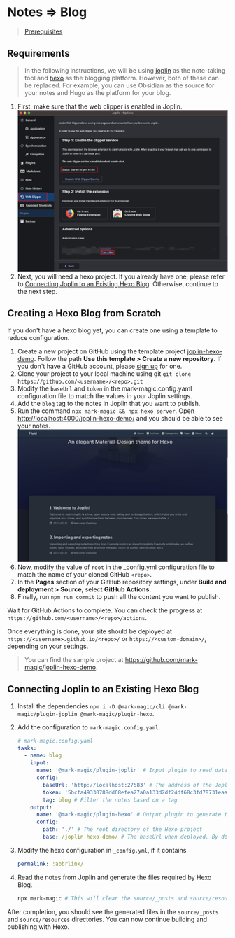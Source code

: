# Notes => Blog

> [Prerequisites](./book.md#prerequisites)

## Requirements

> In the following instructions, we will be using [joplin](https://joplinapp.org/) as the note-taking tool and [hexo](https://hexo.io/) as the blogging platform. However, both of these can be replaced. For example, you can use Obsidian as the source for your notes and Hugo as the platform for your blog.

1.  First, make sure that the web clipper is enabled in Joplin.
    ![joplin-webclipper](./resources/joplin-webclipper.png)
2.  Next, you will need a hexo project. If you already have one, please refer to [Connecting Joplin to an Existing Hexo Blog](#connecting-joplin-to-an-existing-hexo-blog). Otherwise, continue to the next step.

## Creating a Hexo Blog from Scratch

If you don't have a hexo blog yet, you can create one using a template to reduce configuration.

1.  Create a new project on GitHub using the template project [joplin-hexo-demo](https://github.com/mark-magic/joplin-hexo-demo). Follow the path **Use this template > Create a new repository**. If you don't have a GitHub account, please [sign up](https://github.com/signup) for one.
2.  Clone your project to your local machine using git `git clone https://github.com/<username>/<repo>.git`
3.  Modify the `baseUrl` and `token` in the mark-magic.config.yaml configuration file to match the values in your Joplin settings.
4.  Add the `blog` tag to the notes in Joplin that you want to publish.
5.  Run the command `npx mark-magic && npx hexo server`. Open <http://localhost:4000/joplin-hexo-demo/> and you should be able to see your notes.
    ![joplin-blog-demo](./resources/joplin-blog-demo.png)
6.  Now, modify the value of `root` in the \_config.yml configuration file to match the name of your cloned GitHub `<repo>`.
7.  In the **Pages** section of your GitHub repository settings, under **Build and deployment > Source**, select **GitHub Actions**.
8.  Finally, run `npm run commit` to push all the content you want to publish.

Wait for GitHub Actions to complete. You can check the progress at `https://github.com/<username>/<repo>/actions`.

Once everything is done, your site should be deployed at `https://<username>.github.io/<repo>/` or `https://<custom-domain>/`, depending on your settings.

> You can find the sample project at <https://github.com/mark-magic/joplin-hexo-demo>.

## Connecting Joplin to an Existing Hexo Blog

1.  Install the dependencies `npm i -D @mark-magic/cli @mark-magic/plugin-joplin @mark-magic/plugin-hexo`.

2.  Add the configuration to `mark-magic.config.yaml`.

    ```yaml
    # mark-magic.config.yaml
    tasks:
      - name: blog
        input:
          name: '@mark-magic/plugin-joplin' # Input plugin to read data from Joplin notes
          config:
            baseUrl: 'http://localhost:27583' # The address of the Joplin web clipper service, usually http://localhost:41184. Here, we are using the development address http://localhost:27583 for demonstration purposes.
            token: '5bcfa49330788dd68efea27a0a133d2df24df68c3fd78731eaa9914ef34811a34a782233025ed8a651677ec303de6a04e54b57a27d48898ff043fd812d8e0b31' # The token for the Joplin web clipper service
            tag: blog # Filter the notes based on a tag
        output:
          name: '@mark-magic/plugin-hexo' # Output plugin to generate the files required by Hexo
          config:
            path: './' # The root directory of the Hexo project
            base: /joplin-hexo-demo/ # The baseUrl when deployed. By default, it is deployed at the root path of the domain. It should match the `root` configuration in the hexo _config.yml file.
    ```

3.  Modify the hexo configuration in `_config.yml`, if it contains

    ```yaml
    permalink: :abbrlink/
    ```

4.  Read the notes from Joplin and generate the files required by Hexo Blog.

    ```sh
    npx mark-magic # This will clear the source/_posts and source/resources directories. Make sure to backup any files you need.
    ```

After completion, you should see the generated files in the `source/_posts` and `source/resources` directories. You can now continue building and publishing with Hexo.
